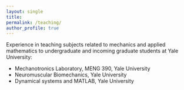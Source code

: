 ```yaml
---
layout: single
title: 
permalink: /teaching/
author_profile: true
---
```


Experience in teaching subjects related to mechanics and applied mathematics to undergraduate and incoming graduate students at Yale University:  
- Mechanotronics Laboratory, MENG 390, Yale University 
- Neuromuscular Biomechanics, Yale University 
- Dynamical systems and MATLAB, Yale University 

<script src="http://code.jquery.com/jquery-1.4.2.min.js"></script> <script> var x = document.getElementsByClassName("site-footer-credits"); setTimeout(() => { x[0].remove(); }, 10); </script>
